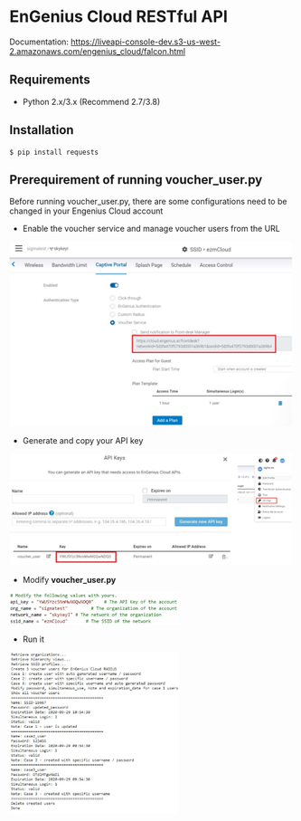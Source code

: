 # EnGenius Cloud RESTful API
Documentation: https://liveapi-console-dev.s3-us-west-2.amazonaws.com/engenius_cloud/falcon.html

## Requirements

* Python 2.x/3.x (Recommend 2.7/3.8)

## Installation

```console
$ pip install requests
```
## Prerequirement of running voucher_user.py
Before running voucher_user.py, there are some configurations need to be changed in your Engenius Cloud account
- Enable the voucher service and manage voucher users from the URL
<img src="./media/voucher.jpg" width="500"/>
  
- Generate and copy your API key 
  
<img src="./media/apikey.jpg" width="500"/>
  
- Modify **voucher_user.py**  
  
<img src="./media/values.jpg" width="300"/>
  
- Run it
  
<img src="./media/result.jpg" width="300"/>

